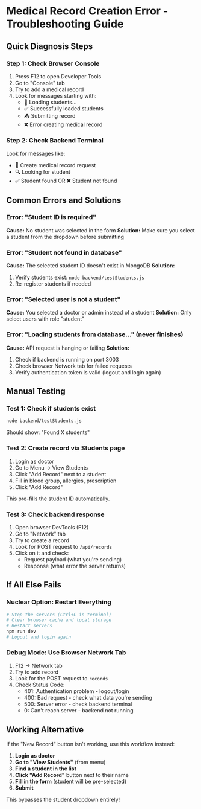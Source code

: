 # Medical Record Creation Error - Troubleshooting Guide

## Quick Diagnosis Steps

### Step 1: Check Browser Console
1. Press F12 to open Developer Tools
2. Go to "Console" tab
3. Try to add a medical record
4. Look for messages starting with:
   - 🔄 Loading students...
   - ✅ Successfully loaded students
   - 📤 Submitting record
   - ❌ Error creating medical record

### Step 2: Check Backend Terminal
Look for messages like:
- 📝 Create medical record request
- 🔍 Looking for student
- ✅ Student found OR ❌ Student not found

## Common Errors and Solutions

### Error: "Student ID is required"
**Cause:** No student was selected in the form
**Solution:** Make sure you select a student from the dropdown before submitting

### Error: "Student not found in database"
**Cause:** The selected student ID doesn't exist in MongoDB
**Solution:** 
1. Verify students exist: `node backend/testStudents.js`
2. Re-register students if needed

### Error: "Selected user is not a student"
**Cause:** You selected a doctor or admin instead of a student
**Solution:** Only select users with role "student"

### Error: "Loading students from database..." (never finishes)
**Cause:** API request is hanging or failing
**Solution:**
1. Check if backend is running on port 3003
2. Check browser Network tab for failed requests
3. Verify authentication token is valid (logout and login again)

## Manual Testing

### Test 1: Check if students exist
```bash
node backend/testStudents.js
```
Should show: "Found X students"

### Test 2: Create record via Students page
1. Login as doctor
2. Go to Menu → View Students
3. Click "Add Record" next to a student
4. Fill in blood group, allergies, prescription
5. Click "Add Record"

This pre-fills the student ID automatically.

### Test 3: Check backend response
1. Open browser DevTools (F12)
2. Go to "Network" tab
3. Try to create a record
4. Look for POST request to `/api/records`
5. Click on it and check:
   - Request payload (what you're sending)
   - Response (what error the server returns)

## If All Else Fails

### Nuclear Option: Restart Everything
```bash
# Stop the servers (Ctrl+C in terminal)
# Clear browser cache and local storage
# Restart servers
npm run dev
# Logout and login again
```

### Debug Mode: Use Browser Network Tab
1. F12 → Network tab
2. Try to add record
3. Look for the POST request to `records`
4. Check Status Code:
   - 401: Authentication problem - logout/login
   - 400: Bad request - check what data you're sending
   - 500: Server error - check backend terminal
   - 0: Can't reach server - backend not running

## Working Alternative

If the "New Record" button isn't working, use this workflow instead:

1. **Login as doctor**
2. **Go to "View Students"** (from menu)
3. **Find a student in the list**
4. **Click "Add Record"** button next to their name
5. **Fill in the form** (student will be pre-selected)
6. **Submit**

This bypasses the student dropdown entirely!
